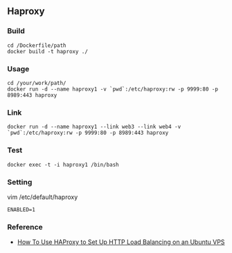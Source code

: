 ## Haproxy

### Build

```
cd /Dockerfile/path
docker build -t haproxy ./
```

### Usage

```
cd /your/work/path/
docker run -d --name haproxy1 -v `pwd`:/etc/haproxy:rw -p 9999:80 -p 8989:443 haproxy
```

### Link

```
docker run -d --name haproxy1 --link web3 --link web4 -v `pwd`:/etc/haproxy:rw -p 9999:80 -p 8989:443 haproxy
```


### Test

```
docker exec -t -i haproxy1 /bin/bash
```

### Setting

vim /etc/default/haproxy

```
ENABLED=1
```

### Reference

- [How To Use HAProxy to Set Up HTTP Load Balancing on an Ubuntu VPS](https://www.digitalocean.com/community/tutorials/how-to-use-haproxy-to-set-up-http-load-balancing-on-an-ubuntu-vps)